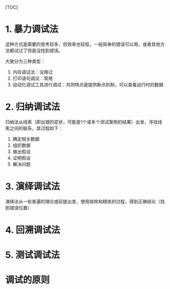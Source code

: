 [TOC]

# 1. 暴力调试法
这种方式是需要的思考较多，但效率也较低，一般简单的错误可以用，或者其他方法都试过了但是没找到错误。

大致分为三种类型：
1. 内存调试法：没用过
2. 打印语句调试：常用
3. 自动化调试工具进行调试：共同特点是提供断点机制，可以查看运行时的数据

# 2. 归纳调试法
归纳法从线索（即出错的症状，可能是1个或多个测试案例的结果）出发，寻找线索之间的联系，其过程如下：
1. 确定相关数据
2. 组织数据
3. 做出假设
4. 证明假设
5. 解决问题

# 3. 演绎调试法
演绎法从一些普遍的理论或前提出发，使用排除和精炼的过程，得到正确结论（找到错误位置）

# 4. 回溯调试法

# 5. 测试调试法

# 调试的原则